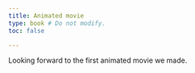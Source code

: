 ```yaml
---
title: Animated movie
type: book # Do not modify.
toc: false

---
```


Looking forward to the first animated movie we made.